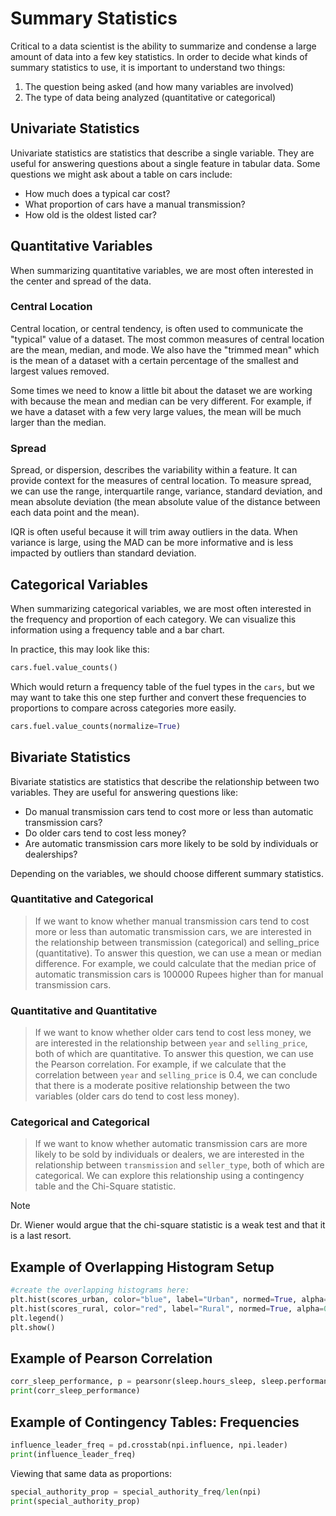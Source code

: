 # Summary Statistics

Critical to a data scientist is the ability to summarize and condense
a large amount of data into a few key statistics. In order to decide
what kinds of summary statistics to use, it is important to understand
two things:

1. The question being asked (and how many variables are involved)
2. The type of data being analyzed (quantitative or categorical)

## Univariate Statistics

Univariate statistics are statistics that describe a single variable.
They are useful for answering questions about a single feature in tabular
data. Some questions we might ask about a table on cars include:

- How much does a typical car cost?
- What proportion of cars have a manual transmission?
- How old is the oldest listed car?

## Quantitative Variables

When summarizing quantitative variables, we are most often interested in
the center and spread of the data.

### Central Location

Central location, or central tendency, is often used to communicate
the "typical" value of a dataset. The most common measures of central
location are the mean, median, and mode. We also have the "trimmed mean"
which is the mean of a dataset with a certain percentage of the smallest
and largest values removed.

Some times we need to know a little bit about the dataset we are working
with because the mean and median can be very different. For example, if
we have a dataset with a few very large values, the mean will be much
larger than the median.

### Spread

Spread, or dispersion, describes the variability within a feature. It
can provide context for the measures of central location. To measure
spread, we can use the range, interquartile range, variance, standard
deviation, and mean absolute deviation (the mean absolute value of the
distance between each data point and the mean).

IQR is often useful because it will trim away outliers in the data. When
variance is large, using the MAD can be more informative and is less
impacted by outliers than standard deviation.

## Categorical Variables

When summarizing categorical variables, we are most often interested in
the frequency and proportion of each category. We can visualize this
information using a frequency table and a bar chart.

In practice, this may look like this:

```python
cars.fuel.value_counts()
```

Which would return a frequency table of the fuel types in the `cars`, but
we may want to take this one step further and convert these frequencies
to proportions to compare across categories more easily.

```python
cars.fuel.value_counts(normalize=True)
```

## Bivariate Statistics

Bivariate statistics are statistics that describe the relationship between
two variables. They are useful for answering questions like:

- Do manual transmission cars tend to cost more or less than automatic
  transmission cars?
- Do older cars tend to cost less money?
- Are automatic transmission cars more likely to be sold by individuals
  or dealerships?

Depending on the variables, we should choose different summary statistics.

### Quantitative and Categorical

> If we want to know whether manual transmission cars tend to cost more
or less than automatic transmission cars, we are interested in the
relationship between transmission (categorical) and selling_price
(quantitative). To answer this question, we can use a mean or median
difference. For example, we could calculate that the median price of
automatic transmission cars is 100000 Rupees higher than for manual
transmission cars.

### Quantitative and Quantitative

> If we want to know whether older cars tend to cost less money, we are
interested in the relationship between `year` and `selling_price`, both
of which are quantitative. To answer this question, we can use the Pearson
correlation. For example, if we calculate that the correlation between
`year` and `selling_price` is 0.4, we can conclude that there is a
moderate positive relationship between the two variables (older cars
do tend to cost less money).

### Categorical and Categorical

> If we want to know whether automatic transmission cars are more likely
to be sold by individuals or dealers, we are interested in the
relationship between `transmission` and `seller_type`, both of which are
categorical. We can explore this relationship using a contingency table
and the Chi-Square statistic.

> [!note]
> Dr. Wiener would argue that the chi-square statistic is a weak test
and that it is a last resort.

## Example of Overlapping Histogram Setup

```python
#create the overlapping histograms here:
plt.hist(scores_urban, color="blue", label="Urban", normed=True, alpha=0.5)
plt.hist(scores_rural, color="red", label="Rural", normed=True, alpha=0.5)
plt.legend()
plt.show()
```

## Example of Pearson Correlation

```python
corr_sleep_performance, p = pearsonr(sleep.hours_sleep, sleep.performance)
print(corr_sleep_performance)
```

## Example of Contingency Tables: Frequencies

```python
influence_leader_freq = pd.crosstab(npi.influence, npi.leader)
print(influence_leader_freq)
```

Viewing that same data as proportions:

```python
special_authority_prop = special_authority_freq/len(npi)
print(special_authority_prop)
```
